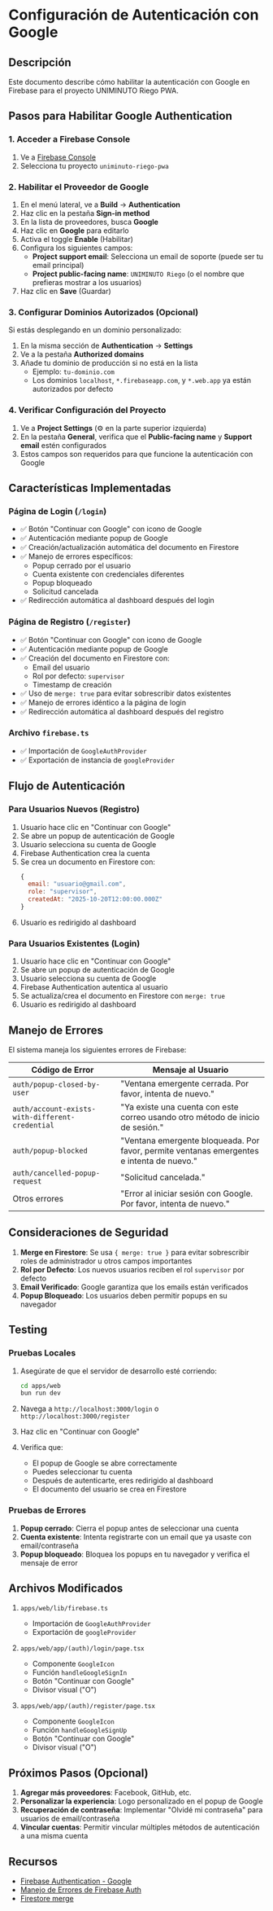 # Configuración de Autenticación con Google

## Descripción

Este documento describe cómo habilitar la autenticación con Google en Firebase para el proyecto UNIMINUTO Riego PWA.

## Pasos para Habilitar Google Authentication

### 1. Acceder a Firebase Console

1. Ve a [Firebase Console](https://console.firebase.google.com/)
2. Selecciona tu proyecto `uniminuto-riego-pwa`

### 2. Habilitar el Proveedor de Google

1. En el menú lateral, ve a **Build** → **Authentication**
2. Haz clic en la pestaña **Sign-in method**
3. En la lista de proveedores, busca **Google**
4. Haz clic en **Google** para editarlo
5. Activa el toggle **Enable** (Habilitar)
6. Configura los siguientes campos:
   - **Project support email**: Selecciona un email de soporte (puede ser tu email principal)
   - **Project public-facing name**: `UNIMINUTO Riego` (o el nombre que prefieras mostrar a los usuarios)
7. Haz clic en **Save** (Guardar)

### 3. Configurar Dominios Autorizados (Opcional)

Si estás desplegando en un dominio personalizado:

1. En la misma sección de **Authentication** → **Settings**
2. Ve a la pestaña **Authorized domains**
3. Añade tu dominio de producción si no está en la lista
   - Ejemplo: `tu-dominio.com`
   - Los dominios `localhost`, `*.firebaseapp.com`, y `*.web.app` ya están autorizados por defecto

### 4. Verificar Configuración del Proyecto

1. Ve a **Project Settings** (⚙️ en la parte superior izquierda)
2. En la pestaña **General**, verifica que el **Public-facing name** y **Support email** estén configurados
3. Estos campos son requeridos para que funcione la autenticación con Google

## Características Implementadas

### Página de Login (`/login`)

- ✅ Botón "Continuar con Google" con icono de Google
- ✅ Autenticación mediante popup de Google
- ✅ Creación/actualización automática del documento en Firestore
- ✅ Manejo de errores específicos:
  - Popup cerrado por el usuario
  - Cuenta existente con credenciales diferentes
  - Popup bloqueado
  - Solicitud cancelada
- ✅ Redirección automática al dashboard después del login

### Página de Registro (`/register`)

- ✅ Botón "Continuar con Google" con icono de Google
- ✅ Autenticación mediante popup de Google
- ✅ Creación del documento en Firestore con:
  - Email del usuario
  - Rol por defecto: `supervisor`
  - Timestamp de creación
- ✅ Uso de `merge: true` para evitar sobrescribir datos existentes
- ✅ Manejo de errores idéntico a la página de login
- ✅ Redirección automática al dashboard después del registro

### Archivo `firebase.ts`

- ✅ Importación de `GoogleAuthProvider`
- ✅ Exportación de instancia de `googleProvider`

## Flujo de Autenticación

### Para Usuarios Nuevos (Registro)

1. Usuario hace clic en "Continuar con Google"
2. Se abre un popup de autenticación de Google
3. Usuario selecciona su cuenta de Google
4. Firebase Authentication crea la cuenta
5. Se crea un documento en Firestore con:
   ```javascript
   {
     email: "usuario@gmail.com",
     role: "supervisor",
     createdAt: "2025-10-20T12:00:00.000Z"
   }
   ```
6. Usuario es redirigido al dashboard

### Para Usuarios Existentes (Login)

1. Usuario hace clic en "Continuar con Google"
2. Se abre un popup de autenticación de Google
3. Usuario selecciona su cuenta de Google
4. Firebase Authentication autentica al usuario
5. Se actualiza/crea el documento en Firestore con `merge: true`
6. Usuario es redirigido al dashboard

## Manejo de Errores

El sistema maneja los siguientes errores de Firebase:

| Código de Error | Mensaje al Usuario |
|----------------|-------------------|
| `auth/popup-closed-by-user` | "Ventana emergente cerrada. Por favor, intenta de nuevo." |
| `auth/account-exists-with-different-credential` | "Ya existe una cuenta con este correo usando otro método de inicio de sesión." |
| `auth/popup-blocked` | "Ventana emergente bloqueada. Por favor, permite ventanas emergentes e intenta de nuevo." |
| `auth/cancelled-popup-request` | "Solicitud cancelada." |
| Otros errores | "Error al iniciar sesión con Google. Por favor, intenta de nuevo." |

## Consideraciones de Seguridad

1. **Merge en Firestore**: Se usa `{ merge: true }` para evitar sobrescribir roles de administrador u otros campos importantes
2. **Rol por Defecto**: Los nuevos usuarios reciben el rol `supervisor` por defecto
3. **Email Verificado**: Google garantiza que los emails están verificados
4. **Popup Bloqueado**: Los usuarios deben permitir popups en su navegador

## Testing

### Pruebas Locales

1. Asegúrate de que el servidor de desarrollo esté corriendo:
   ```bash
   cd apps/web
   bun run dev
   ```

2. Navega a `http://localhost:3000/login` o `http://localhost:3000/register`

3. Haz clic en "Continuar con Google"

4. Verifica que:
   - El popup de Google se abre correctamente
   - Puedes seleccionar tu cuenta
   - Después de autenticarte, eres redirigido al dashboard
   - El documento del usuario se crea en Firestore

### Pruebas de Errores

1. **Popup cerrado**: Cierra el popup antes de seleccionar una cuenta
2. **Cuenta existente**: Intenta registrarte con un email que ya usaste con email/contraseña
3. **Popup bloqueado**: Bloquea los popups en tu navegador y verifica el mensaje de error

## Archivos Modificados

1. `apps/web/lib/firebase.ts`
   - Importación de `GoogleAuthProvider`
   - Exportación de `googleProvider`

2. `apps/web/app/(auth)/login/page.tsx`
   - Componente `GoogleIcon`
   - Función `handleGoogleSignIn`
   - Botón "Continuar con Google"
   - Divisor visual ("O")

3. `apps/web/app/(auth)/register/page.tsx`
   - Componente `GoogleIcon`
   - Función `handleGoogleSignUp`
   - Botón "Continuar con Google"
   - Divisor visual ("O")

## Próximos Pasos (Opcional)

1. **Agregar más proveedores**: Facebook, GitHub, etc.
2. **Personalizar la experiencia**: Logo personalizado en el popup de Google
3. **Recuperación de contraseña**: Implementar "Olvidé mi contraseña" para usuarios de email/contraseña
4. **Vincular cuentas**: Permitir vincular múltiples métodos de autenticación a una misma cuenta

## Recursos

- [Firebase Authentication - Google](https://firebase.google.com/docs/auth/web/google-signin)
- [Manejo de Errores de Firebase Auth](https://firebase.google.com/docs/reference/js/auth#autherrorcodes)
- [Firestore merge](https://firebase.google.com/docs/firestore/manage-data/add-data#set_a_document)

